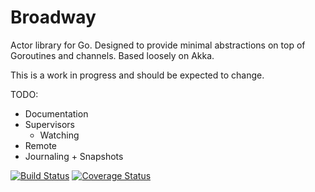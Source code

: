 Broadway
===

Actor library for Go. Designed to provide minimal
abstractions on top of Goroutines and channels. Based
loosely on Akka.

This is a work in progress and should be expected to change.

TODO:
 - Documentation
 - Supervisors
   - Watching
 - Remote
 - Journaling + Snapshots

[![Build Status](https://drone.io/github.com/BarkingMouseStudio/broadway/status.png)](https://drone.io/github.com/BarkingMouseStudio/broadway/latest)
[![Coverage Status](https://coveralls.io/repos/BarkingMouseStudio/broadway/badge.png)](https://coveralls.io/r/BarkingMouseStudio/broadway)